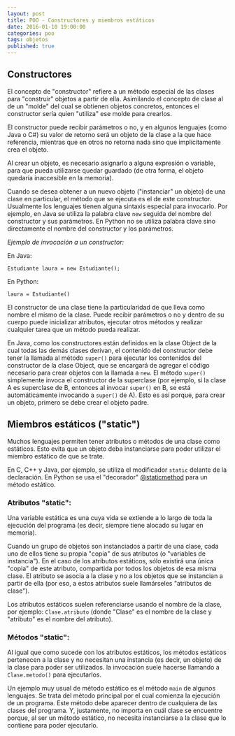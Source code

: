 ```yaml
---
layout: post
title: POO - Constructores y miembros estáticos
date: 2016-01-10 19:00:00
categories: poo
tags: objetos
published: true
---
```



## Constructores

El concepto de "constructor" refiere a un método especial de las clases para "construir" objetos a partir de ella. Asimilando el concepto de clase al de un "molde" del cual se obtienen objetos concretos, entonces el constructor sería quien "utiliza" ese molde para crearlos.

El constructor puede recibir parámetros o no, y en algunos lenguajes (como Java o C#) su valor de retorno será un objeto de la clase a la que hace referencia, mientras que en otros no retorna nada sino que implícitamente crea el objeto.

Al crear un objeto, es necesario asignarlo a alguna expresión o variable, para que pueda utilizarse quedar guardado (de otra forma, el objeto quedaría inaccesible en la memoria).

Cuando se desea obtener a un nuevo objeto ("instanciar" un objeto) de una clase en particular, el método que se ejecuta es el de este constructor. Usualmente los lenguajes tienen alguna sintaxis especial para invocarlo. Por ejemplo, en Java se utiliza la palabra clave <code>new</code> seguida del nombre del constructor y sus parámetros. En Python no se utiliza palabra clave sino directamente el nombre del constructor y los parámetros.

_Ejemplo de invocación a un constructor:_

En Java:

<pre><code>Estudiante laura = new Estudiante();</code></pre>

En Python:

<pre><code>laura = Estudiante()</code></pre>

El constructor de una clase tiene la particularidad de que lleva como nombre el mismo de la clase. Puede recibir parámetros o no y dentro de su cuerpo puede inicializar atributos, ejecutar otros métodos y realizar cualquier tarea que un método pueda realizar.

En Java, como los constructores están definidos en la clase Object de la cual todas las demás clases derivan, el contenido del constructor debe tener la llamada al método <code>super()</code> para ejecutar los contenidos del constructor de la clase Object, que se encargará de agregar el código necesario para crear objetos con la llamada a <code>new</code>. El método <code>super()</code> simplemente invoca el constructor de la superclase (por ejemplo, si la clase A es superclase de B, entonces al invocar <code>super()</code> en B, se está automáticamente invocando a <code>super()</code> de A). Esto es así porque, para crear un objeto, primero se debe crear el objeto padre.

## Miembros estáticos ("static")

Muchos lenguajes permiten tener atributos o métodos de una clase como estáticos. Esto evita que un objeto deba instanciarse para poder utilizar el miembro estático de que se trate.

En C, C++ y Java, por ejemplo, se utiliza el modificador <code>static</code> delante de la declaración. En Python se usa el "decorador" [@staticmethod](https://docs.python.org/3/library/functions.html#staticmethod) para un método estático.

### Atributos "static":

Una variable estática es una cuya vida se extiende a lo largo de toda la ejecución del programa (es decir, siempre tiene alocado su lugar en memoria).

Cuando un grupo de objetos son instanciados a partir de una clase, cada uno de ellos tiene su propia "copia" de sus atributos (o "variables de instancia"). En el caso de los atributos estáticos, sólo existirá una única "copia" de este atributo, compartida por todos los objetos de esa misma clase. El atributo se asocia a la clase y no a los objetos que se instancian a partir de ella (por eso, a estos atributos suele llamárseles "atributos de clase").
  
Los atributos estáticos suelen referenciarse usando el nombre de la clase, por ejemplo: <code>Clase.atributo</code> (donde "Clase" es el nombre de la clase y "atributo" es el nombre del atributo).

### Métodos "static":

Al igual que como sucede con los atributos estáticos, los métodos estáticos pertenecen a la clase y no necesitan una instancia (es decir, un objeto) de la clase para poder ser utilizados. la invocación suele hacerse llamando a <code>Clase.metodo()</code> para ejecutarlos.

Un ejemplo muy usual de método estático es el método <code>main</code> de algunos lenguajes. Se trata del método principal por el cual comienza la ejecución de un programa. Este método debe aparecer dentro de cualquiera de las clases del programa. Y, justamente, no importa en cuál clase se encuentre porque, al ser un método estático, no necesita instanciarse a la clase que lo contiene para poder ejecutarlo.
